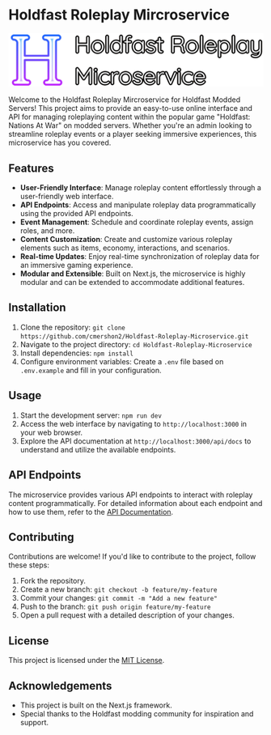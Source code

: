 # Holdfast Roleplay Mircroservice
![Project logo](https://github.com/cmershon2/Holdfast-Roleplay-Microservice/blob/inital-api-development/public/Harlow%20Solid.png?raw=true)

Welcome to the Holdfast Roleplay Mircroservice for Holdfast Modded Servers! This project aims to provide an easy-to-use online interface and API for managing roleplaying content within the popular game "Holdfast: Nations At War" on modded servers. Whether you're an admin looking to streamline roleplay events or a player seeking immersive experiences, this microservice has you covered.

## Features
- **User-Friendly Interface**: Manage roleplay content effortlessly through a user-friendly web interface.
- **API Endpoints**: Access and manipulate roleplay data programmatically using the provided API endpoints.
- **Event Management**: Schedule and coordinate roleplay events, assign roles, and more.
- **Content Customization**: Create and customize various roleplay elements such as items, economy, interactions, and scenarios.
- **Real-time Updates**: Enjoy real-time synchronization of roleplay data for an immersive gaming experience.
- **Modular and Extensible**: Built on Next.js, the microservice is highly modular and can be extended to accommodate additional features.

## Installation
1. Clone the repository: `git clone https://github.com/cmershon2/Holdfast-Roleplay-Microservice.git`
2. Navigate to the project directory: `cd Holdfast-Roleplay-Microservice`
3. Install dependencies: `npm install`
4. Configure environment variables: Create a `.env` file based on `.env.example` and fill in your configuration.

## Usage
1. Start the development server: `npm run dev`
2. Access the web interface by navigating to `http://localhost:3000` in your web browser.
3. Explore the API documentation at `http://localhost:3000/api/docs` to understand and utilize the available endpoints.

## API Endpoints
The microservice provides various API endpoints to interact with roleplay content programmatically. For detailed information about each endpoint and how to use them, refer to the [API Documentation](http://localhost:3000/docs).

## Contributing
Contributions are welcome! If you'd like to contribute to the project, follow these steps:

1. Fork the repository.
2. Create a new branch: `git checkout -b feature/my-feature`
3. Commit your changes: `git commit -m "Add a new feature"`
4. Push to the branch: `git push origin feature/my-feature`
5. Open a pull request with a detailed description of your changes.

## License
This project is licensed under the [MIT License](https://github.com/cmershon2/Holdfast-Roleplay-Microservice/blob/main/LICENSE).

## Acknowledgements
- This project is built on the Next.js framework.
- Special thanks to the Holdfast modding community for inspiration and support.